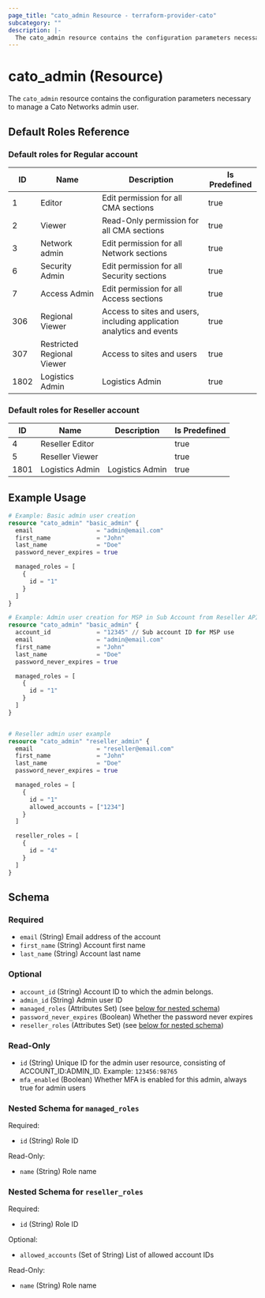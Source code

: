 ```yaml
---
page_title: "cato_admin Resource - terraform-provider-cato"
subcategory: ""
description: |-
  The cato_admin resource contains the configuration parameters necessary to manage a Cato Networks admin user.
---
```


# cato_admin (Resource)

The `cato_admin` resource contains the configuration parameters necessary to manage a Cato Networks admin user.

## Default Roles Reference

### Default roles for Regular account

| ID | Name | Description | Is Predefined |
|---|---|---|---|
| 1 | Editor | Edit permission for all CMA sections | true |
| 2 | Viewer | Read-Only permission for all CMA sections | true |
| 3 | Network admin | Edit permission for all Network sections | true |
| 6 | Security Admin | Edit permission for all Security sections | true |
| 7 | Access Admin | Edit permission for all Access sections | true |
| 306 | Regional Viewer | Access to sites and users, including application analytics and events | true |
| 307 | Restricted Regional Viewer | Access to sites and users | true |
| 1802 | Logistics Admin | Logistics Admin | true |

### Default roles for Reseller account
 
| ID | Name | Description | Is Predefined |
|---|---|---|---|
| 4 | Reseller Editor |  | true |
| 5 | Reseller Viewer |  | true |
| 1801 | Logistics Admin | Logistics Admin | true |

## Example Usage

```terraform
# Example: Basic admin user creation
resource "cato_admin" "basic_admin" {
  email                  = "admin@email.com"
  first_name             = "John"
  last_name              = "Doe"
  password_never_expires = true

  managed_roles = [
    {
      id = "1"
    }
  ]
}

# Example: Admin user creation for MSP in Sub Account from Reseller API key
resource "cato_admin" "basic_admin" {
  account_id             = "12345" // Sub account ID for MSP use
  email                  = "admin@email.com"
  first_name             = "John"
  last_name              = "Doe"
  password_never_expires = true

  managed_roles = [
    {
      id = "1"
    }
  ]
}


# Reseller admin user example
resource "cato_admin" "reseller_admin" {
  email                  = "reseller@email.com"
  first_name             = "John"
  last_name              = "Doe"
  password_never_expires = true

  managed_roles = [
    {
      id = "1"
      allowed_accounts = ["1234"]
    }
  ]

  reseller_roles = [
    {
      id = "4"
    }
  ]
}
```

<!-- schema generated by tfplugindocs -->
## Schema

### Required

- `email` (String) Email address of the account
- `first_name` (String) Account first name
- `last_name` (String) Account last name

### Optional

- `account_id` (String) Account ID to which the admin belongs.
- `admin_id` (String) Admin user ID
- `managed_roles` (Attributes Set) (see [below for nested schema](#nestedatt--managed_roles))
- `password_never_expires` (Boolean) Whether the password never expires
- `reseller_roles` (Attributes Set) (see [below for nested schema](#nestedatt--reseller_roles))

### Read-Only

- `id` (String) Unique ID for the admin user resource, consisting of ACCOUNT_ID:ADMIN_ID. Example: `123456:98765`
- `mfa_enabled` (Boolean) Whether MFA is enabled for this admin, always true for admin users

<a id="nestedatt--managed_roles"></a>
### Nested Schema for `managed_roles`

Required:

- `id` (String) Role ID

Read-Only:

- `name` (String) Role name


<a id="nestedatt--reseller_roles"></a>
### Nested Schema for `reseller_roles`

Required:

- `id` (String) Role ID

Optional:

- `allowed_accounts` (Set of String) List of allowed account IDs

Read-Only:

- `name` (String) Role name
